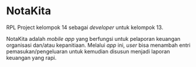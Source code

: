 # NotaKita
RPL Project kelompok 14 sebagai _developer_ untuk kelompok 13.

 NotaKita adalah _mobile app_ yang berfungsi untuk pelaporan keuangan organisasi dan/atau kepanitiaan. Melalui _app_ ini, _user_ bisa menambah entri pemasukan/pengeluaran untuk kemudian disusun menjadi laporan keuangan yang rapi.
